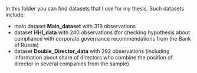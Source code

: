 In this folder you can find datasets that I use for my thesis. Such datasets include: 
- main dataset **Main_dataset** with 319 observations
- dataset **HHI_data** with 240 observations (for checking hypothesis about compliance with corporate governance recommendations from the Bank of Russia)
- dataset **Double_Director_data** with 292 observations (including information about share of directors who combine the position of director in several companies from the sample)
